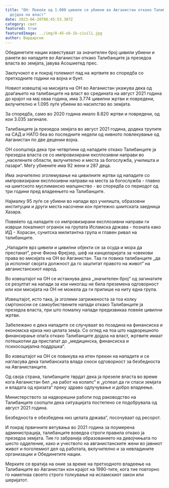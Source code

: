```yaml
---
title: "ОН: Повеќе од 1.000 цивили се убиени во Авганистан откако Талибанците
  дојдоа на власт"
date: 2023-06-28T06:45:53.387Z
category: свет
featured: true
featuredImage: ../img/8-45-ob-1k-civili.jpg
author: Вардарски
---
```

Обединетите нации известуваат за значителен број цивили убиени и ранети во нападите во Авганистан откако Талибанците ја презедоа власта во земјата, јавува Асошиетед прес.

Заклучокот е и покрај големиот пад на жртвите во споредба со претходните години на војна и бунт.

Новиот извештај на мисијата на ОН во Авганистан укажува дека од доаѓањето на талибанците на власт во средината на август 2021 година до крајот на мај оваа година, има 3.774 цивилни жртви и повредени, вклучително и 1.095 луѓе убиени во насилство во земјата.

За споредба, само во 2020 година имало 8.820 жртви и повредени, од кои 3.035 загинале.

Талибанците ја презедоа земјата во август 2021 година, додека трупите на САД и НАТО беа во последните недели од нивното повлекување од Авганистан по две децении војна.

ОН соопштија дека три четвртини од нападите откако Талибанците ја презедоа власта се со импровизирани експлозивни направи во „населените области, вклучително и места за богослужба, училишта и пазари“. Меѓу убиените има 92 жени и 287 деца.

Има значително зголемување на цивилните жртви од нападите со импровизирани експлозивни направи на места за богослужба - главно на шиитското муслиманско малцинство - во споредба со периодот од три години пред владеењето на Талибанците.

Најмалку 95 луѓе се убиени во напади врз училишта, образовни институции и други места насочени кон претежно шиитската заедница Хазара.

Повеќето од нападите со импровизирани експлозивни направи ги изврши локалниот огранок на групата Исламска држава - позната како ИД - Хорасан, сунитска милитантна група и главен ривал на талибанците.

„Нападите врз цивили и цивилни објекти се за осуда и мора да престанат“, рече Фиона Фрејзер, шеф на канцеларијата за човекови права во мисијата на ОН во Авганистан. Таа ги повика талибанците „да ја исполнат својата должност да го заштитат правото на живот“ на авганистанскиот народ.

Во извештајот на ОН се истакнува дека „значителен број“ од загинатите се резултат на напади за кои никогаш не била преземена одговорност или кои мисијата на ОН не можела да ги припише на ниту една група.

Извештајот, исто така, ја зголеми загриженоста за тоа колку смртоносни се самоубиствените напади откако Талибанците ја презедоа власта, при што помалку напади предизвикаа повеќе цивилни жртви.

Забележано е дека нападите се случуваат во позадина на финансиска и економска криза низ целата земја. Со оглед на тоа што надворешното финансирање опаѓа откако Талибанците дојдоа на власт, жртвите имаат потешкотии да пристапат до „медицинска, финансиска и психосоцијална поддршка“.

Во извештајот на ОН се повикува на итен прекин на нападите и се нагласува дека талибанската влада сноси одговорност за безбедноста на Авганистанците.

Од своја страна, талибанците тврдат дека ја презеле власта во време кога Авганистан бил „на работ на колапс“ и „успеал да ги спаси земјата и владата од кризата“ преку здраво одлучување и добро владеење.

Министерството за надворешни работи под раководство на Талибанците соопшти дека ситуацијата постепено се подобрувала од август 2021 година.

Безбедноста е обезбедена низ целата држава“, посочуваат од ресорот.

И покрај првичните ветувања во 2021 година за поумерена администрација, талибанците воведоа строги правила откако ја презедоа земјата. Тие го забранија образованието на девојчињата по шесто одделение, како и учеството на авганистанските жени во јавниот живот и поголемиот дел од работата, вклучително и за невладините организации и Обединетите нации.

Мерките се вратија на оние за време на претходното владеење на Талибанците во Авганистан кон крајот на 1990-тите, кога тие повторно го наметнаа своето строго толкување на исламскиот закон или шеријатот.